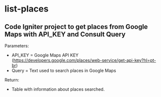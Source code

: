 # list-places
Code Igniter project to get places from Google Maps with API_KEY and Consult Query
-------------------------------
Parameters: 
- API_KEY = Google Maps API KEY (https://developers.google.com/places/web-service/get-api-key?hl=pt-br)
- Query = Text used to search places in Google Maps

Return:
- Table with information about places searched.
